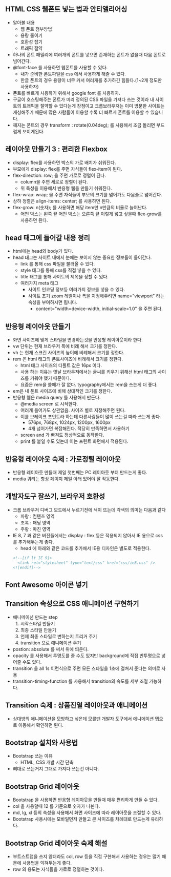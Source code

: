 ## HTML CSS 웹폰트 넣는 법과 안티앨리어싱

- 알아볼 내용
  - 웹 폰트 첨부방법
  - 용량 줄이기
  - 호환성 잡기
  - 트래픽 절약
- 하나의 폰트 패밀리에 여러개의 폰트를 넣으면 존재하는 폰트가 없을때 다음 폰트로 넘어간다.
- @font-face 를 사용하면 웹폰트를 사용할 수 있다.
  - 내가 준비한 폰트파일을 css 에서 사용하게 해줄 수 있다.
  - 한글 폰트의 경우 용량이 너무 커서 여러개를 추가하긴 힘들다.(1~2개 정도만 사용하자)
- 폰트를 빠르게 사용하기 위해서 google font 를 사용하자.
- 구글이 호스팅해주는 폰트가 미리 정의된 CSS 파일을 가져다 쓰는 것이라 내 사이트의 트래픽을 절약할 수 있다는게 장점이고 크롬브라우저는 이미 방문한 사이트는 캐싱해주기 때문에 많은 사람들이 이용할 수록 더
  빠르게 폰트를 이용할 수 있습니다.
- 깨지는 폰트의 경우 transform : rotate(0.04deg); 를 사용해서 조금 돌리면 부드럽게 보이게된다.

## 레이아웃 만들기 3 : 편리한 Flexbox

- display: flex를 사용하면 박스의 가로 배치가 쉬워진다.
- 부모에게 display: flex를 주면 자식들이 flex-item이 된다.
- flex-direction: row; 을 주면 가로로 정렬이 된다.
  - column을 주면 세로로 정렬이 된다.
  - 위 특성을 이용해서 반응형 웹을 만들기 쉬워진다.
- flex-wrap: wrap; 을 주면 자식들이 부모의 크기를 넘어가도 다음줄로 넘어간다.
- 상하 정렬은 align-items: center; 를 사용하면 된다.
- flex-grow: n(숫자); 를 사용하면 해당 item만 n만큼의 비율로 늘어난다.
  - 어떤 박스는 왼쪽 끝 어떤 박스는 오른쪽 끝 이렇게 넣고 싶을때 flex-grow를 사용하면 된다.

## head 태그에 들어갈 내용 정리

- html에는 head와 body가 있다.
- head 태그는 사이트 내에서 눈에는 보이지 않는 중요한 정보들이 들어간다.
  - link 를 통해 css 파일을 불러올 수 있다.
  - style 태그를 통해 css를 직접 넣을 수 있다.
  - title 태그를 통해 사이트의 제목을 정할 수 있다.
  - 여러가지 meta 태그
    - 사이트 인코딩 정보등 여러가지 정보를 넣을 수 있다.
    - 사이트 초기 zoom 레벨이나 폭을 지정해주려면 name="viewport" 라는 속성을 부여하시면 됩니다.
      - content="width=device-width, initial-scale=1.0" 을 주면 된다.

## 반응형 레이아웃 만들기

- 화면 사이즈에 맞게 스타일을 변경하는것을 반응형 레이아웃이라 한다.
- vw 단위는 현재 브라우저 폭에 비례 해서 크기를 정한다.
- vh 는 현재 스크린 사이즈의 높이에 비례해서 크기를 정한다.
- rem 은 html 태그의 폰트사이즈에 비례해서 크기를 정한다.
  - html 태그 사이즈의 디폴트 값은 16px 이다.
  - 사용 하는 이유는 옛날 브라우저에서는 글씨를 키우기 위해선 html 태그의 사이즈를 키워야 했기 때문이다.
  - 요즘은 rem을 쓸때가 잘 없다. typography에서는 rem을 쓰는게 더 좋다.
- em은 내 폰트 사이즈에 비해 상대적인 크기를 정한다.
- 반응형 웹은 media query 를 사용해서 만든다.
  - @media screen 로 시작한다.
  - 여러개 들어가도 상관없음. 사이즈 별로 지정해주면 된다.
  - 이를 브레이크 포인트라 하는데 다른사람들이 많이 쓰는걸 따라 쓰는게 좋다.
    - 576px, 768px, 1024px, 1200px, 1600px
    - 4개 넘어가면 복잡해진다. 적당히 만족하면서 사용하기
  - screen and 가 빠져도 정상적으로 동작한다.
  - print 를 붙일 수도 있는데 이는 프린트 화면에서 적용된다.

## 반응형 레이아웃 숙제 : 가로정렬 레이아웃

- 반응형 레이아웃 만들때 제일 첫번째는 PC 레이아웃 부터 만드는게 좋다.
- media 쿼리는 항상 페이지 제일 아래 있어야 잘 작동한다.

## 개발자도구 잘쓰기, 브라우저 호환성

- 크롬 브라우저 디버그 모드에서 누르기전에 색이 뜨는데 각색의 의미는 다음과 같다
  - 파랑 : 컨텐츠 영역
  - 초록 : 패딩 영역
  - 주황 : 마진 영역
- IE 8, 7 과 같은 버전들에서는 display : flex 등은 적용되지 않아서 IE 용으로 css 를 추가해두는게 좋다.
  - head 에 아래와 같은 코드를 추가해서 IE용 디자인은 별도로 적용한다.
  ```html
  <!--[if lt IE 9]>
    <link rel="stylesheet" type="text/css" href="css/ie8.css" />
  <![endif]-->
  ```

## Font Awesome 아이콘 넣기

## Transition 속성으로 CSS 애니메이션 구현하기

- 애니메이션 만드는 step
  1. 시작스타일 만들기
  2. 최종 스타일 만들기
  3. 언제 최종 스타일로 변하는지 트리거 주기
  4. transition 으로 애니메이션 주기
- postion: absolute 를 써서 위에 띄운다.
- opacity 를 사용해서 투명도를 줄 수도 있지만 background에 직접 반투명으로 넣어줄 수도 있다.
- transition 을 all 1s 이런식으로 주면 모든 스타일을 1초에 걸쳐서 준다는 의미로 사용
- transition-timing-function 를 사용해서 transition의 속도를 세부 조절 가능하다.

## Transition 숙제 : 상품진열 레이아웃과 애니메이션

- 상대방의 애니메이션을 모방하고 싶은데 모를땐 개발자 도구에서 에니메이션 탭으로 이동해서 확인하면 된다.

## Bootstrap 설치와 사용법

- Bootstrap 쓰는 이유
  - HTML, CSS 개발 시간 단축
- 뼈대로 쓰는거지 그대로 가져다 쓰는건 아니다.

## Bootstrap Grid 레이아웃

- Bootstrap 을 사용하면 반응형 레이아웃을 만들때 매우 편리하게 만들 수 있다.
- col 을 사용할때 12 를 기준으로 숫자가 나뉜다.
- md, lg, xl 등의 속성을 사용해서 화면 사이즈에 따라 레이아웃을 조절할 수 있다.
- Bootstrap 사용시에는 모바일먼저 만들고 큰 사이즈를 차례대로 만드는게 유리하다.

## Bootstrap Grid 레이아웃 숙제 해설

- 부트스트랩을 쓰지 않더라도 col, row 등을 직접 구현해서 사용하는 경우는 많기 때문에 사용법을 익혀두는게 좋다.
- row 의 용도는 자식들을 가로로 정렬하는 것이다.
